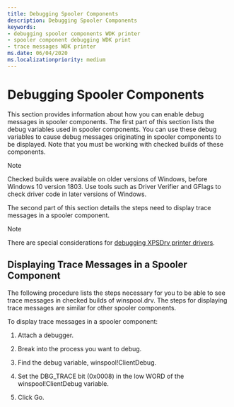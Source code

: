 ```yaml
---
title: Debugging Spooler Components
description: Debugging Spooler Components
keywords:
- debugging spooler components WDK printer
- spooler component debugging WDK print
- trace messages WDK printer
ms.date: 06/04/2020
ms.localizationpriority: medium
---
```


# Debugging Spooler Components

This section provides information about how you can enable debug messages in spooler components. The first part of this section lists the debug variables used in spooler components. You can use these debug variables to cause debug messages originating in spooler components to be displayed. Note that you must be working with checked builds of these components.

> [!NOTE]
> Checked builds were available on older versions of Windows, before Windows 10 version 1803.
> Use tools such as Driver Verifier and GFlags to check driver code in later versions of Windows.

The second part of this section details the steps need to display trace messages in a spooler component.

> [!NOTE]
> There are special considerations for [debugging XPSDrv printer drivers](debugging-xpsdrv-printer-drivers.md).

## Displaying Trace Messages in a Spooler Component

The following procedure lists the steps necessary for you to be able to see trace messages in checked builds of winspool.drv. The steps for displaying trace messages are similar for other spooler components.

To display trace messages in a spooler component:

1. Attach a debugger.

1. Break into the process you want to debug.

1. Find the debug variable, winspool!ClientDebug.

1. Set the DBG\_TRACE bit (0x0008) in the low WORD of the winspool!ClientDebug variable.

1. Click Go.
